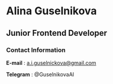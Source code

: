 # Alina Guselnikova
## Junior Frontend Developer
### Contact Information
 **E-mail** : a.i.guselnickova@gmail.com
 
 **Telegram** : @GuselnikovaAI

